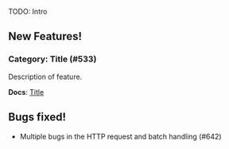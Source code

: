 TODO: Intro

## New Features!

### Category: Title (#533)

Description of feature.

**Docs**: [Title](http://k6.readme.io/docs/TODO)

## Bugs fixed!

* Multiple bugs in the HTTP request and batch handling (#642)